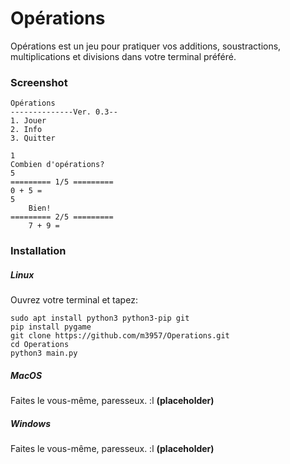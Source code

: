 # Opérations
Opérations est  un jeu pour pratiquer vos additions, soustractions, multiplications et divisions dans votre terminal préféré.
### Screenshot

    Opérations
    --------------Ver. 0.3--
    1. Jouer
    2. Info
    3. Quitter

    1
    Combien d'opérations? 
    5
    ========= 1/5 =========
    0 + 5 = 
    5
        Bien!
    ========= 2/5 =========
        7 + 9 = 


### Installation
##### Linux
Ouvrez votre terminal et tapez:

    sudo apt install python3 python3-pip git
    pip install pygame
    git clone https://github.com/m3957/Operations.git
    cd Operations
    python3 main.py
##### MacOS
Faites le vous-même, paresseux. :l **(placeholder)**
##### Windows
Faites le vous-même, paresseux. :l **(placeholder)**
